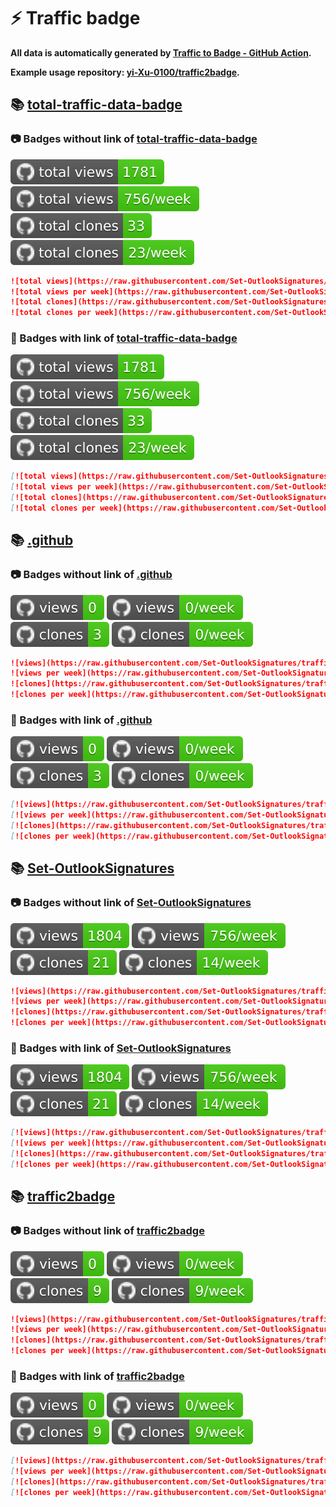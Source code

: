 # ⚡️ Traffic badge

**All data is automatically generated by [Traffic to Badge - GitHub Action](https://github.com/marketplace/actions/traffic-to-badge).**

**Example usage repository: [yi-Xu-0100/traffic2badge](https://github.com/yi-Xu-0100/traffic2badge).**

## 📚 [total-traffic-data-badge](https://github.com/Set-OutlookSignatures/traffic2badge/tree/traffic#readme)

### 📷 Badges without link of [total-traffic-data-badge](https://github.com/Set-OutlookSignatures/traffic2badge/tree/traffic#readme)

![total views](https://raw.githubusercontent.com/Set-OutlookSignatures/traffic2badge/traffic/total_views.svg)
![total views per week](https://raw.githubusercontent.com/Set-OutlookSignatures/traffic2badge/traffic/total_views_per_week.svg)
![total clones](https://raw.githubusercontent.com/Set-OutlookSignatures/traffic2badge/traffic/total_clones.svg)
![total clones per week](https://raw.githubusercontent.com/Set-OutlookSignatures/traffic2badge/traffic/total_clones_per_week.svg)

```markdown
![total views](https://raw.githubusercontent.com/Set-OutlookSignatures/traffic2badge/traffic/total_views.svg)
![total views per week](https://raw.githubusercontent.com/Set-OutlookSignatures/traffic2badge/traffic/total_views_per_week.svg)
![total clones](https://raw.githubusercontent.com/Set-OutlookSignatures/traffic2badge/traffic/total_clones.svg)
![total clones per week](https://raw.githubusercontent.com/Set-OutlookSignatures/traffic2badge/traffic/total_clones_per_week.svg)
```

### 🔗 Badges with link of [total-traffic-data-badge](https://github.com/Set-OutlookSignatures/traffic2badge/tree/traffic#readme)

[![total views](https://raw.githubusercontent.com/Set-OutlookSignatures/traffic2badge/traffic/total_views.svg)](https://github.com/Set-OutlookSignatures/traffic2badge/tree/traffic#-total-traffic-data-badge)
[![total views per week](https://raw.githubusercontent.com/Set-OutlookSignatures/traffic2badge/traffic/total_views_per_week.svg)](https://github.com/Set-OutlookSignatures/traffic2badge/tree/traffic#-total-traffic-data-badge)
[![total clones](https://raw.githubusercontent.com/Set-OutlookSignatures/traffic2badge/traffic/total_clones.svg)](https://github.com/Set-OutlookSignatures/traffic2badge/tree/traffic#-total-traffic-data-badge)
[![total clones per week](https://raw.githubusercontent.com/Set-OutlookSignatures/traffic2badge/traffic/total_clones_per_week.svg)](https://github.com/Set-OutlookSignatures/traffic2badge/tree/traffic#-total-traffic-data-badge)

```markdown
[![total views](https://raw.githubusercontent.com/Set-OutlookSignatures/traffic2badge/traffic/total_views.svg)](https://github.com/Set-OutlookSignatures/traffic2badge/tree/traffic#-total-traffic-data-badge)
[![total views per week](https://raw.githubusercontent.com/Set-OutlookSignatures/traffic2badge/traffic/total_views_per_week.svg)](https://github.com/Set-OutlookSignatures/traffic2badge/tree/traffic#-total-traffic-data-badge)
[![total clones](https://raw.githubusercontent.com/Set-OutlookSignatures/traffic2badge/traffic/total_clones.svg)](https://github.com/Set-OutlookSignatures/traffic2badge/tree/traffic#-total-traffic-data-badge)
[![total clones per week](https://raw.githubusercontent.com/Set-OutlookSignatures/traffic2badge/traffic/total_clones_per_week.svg)](https://github.com/Set-OutlookSignatures/traffic2badge/tree/traffic#-total-traffic-data-badge)
```

## 📚 [.github](https://github.com/Set-OutlookSignatures/traffic2badge/tree/traffic/traffic-.github)

### 📷 Badges without link of [.github](https://github.com/Set-OutlookSignatures/traffic2badge/tree/traffic/traffic-.github)

![views](https://raw.githubusercontent.com/Set-OutlookSignatures/traffic2badge/traffic/traffic-.github/views.svg)
![views per week](https://raw.githubusercontent.com/Set-OutlookSignatures/traffic2badge/traffic/traffic-.github/views_per_week.svg)
![clones](https://raw.githubusercontent.com/Set-OutlookSignatures/traffic2badge/traffic/traffic-.github/clones.svg)
![clones per week](https://raw.githubusercontent.com/Set-OutlookSignatures/traffic2badge/traffic/traffic-.github/clones_per_week.svg)

```markdown
![views](https://raw.githubusercontent.com/Set-OutlookSignatures/traffic2badge/traffic/traffic-.github/views.svg)
![views per week](https://raw.githubusercontent.com/Set-OutlookSignatures/traffic2badge/traffic/traffic-.github/views_per_week.svg)
![clones](https://raw.githubusercontent.com/Set-OutlookSignatures/traffic2badge/traffic/traffic-.github/clones.svg)
![clones per week](https://raw.githubusercontent.com/Set-OutlookSignatures/traffic2badge/traffic/traffic-.github/clones_per_week.svg)
```

### 🔗 Badges with link of [.github](https://github.com/Set-OutlookSignatures/traffic2badge/tree/traffic/traffic-.github)

[![views](https://raw.githubusercontent.com/Set-OutlookSignatures/traffic2badge/traffic/traffic-.github/views.svg)](https://github.com/Set-OutlookSignatures/traffic2badge/tree/traffic#-.github)
[![views per week](https://raw.githubusercontent.com/Set-OutlookSignatures/traffic2badge/traffic/traffic-.github/views_per_week.svg)](https://github.com/Set-OutlookSignatures/traffic2badge/tree/traffic#-.github)
[![clones](https://raw.githubusercontent.com/Set-OutlookSignatures/traffic2badge/traffic/traffic-.github/clones.svg)](https://github.com/Set-OutlookSignatures/traffic2badge/tree/traffic#-.github)
[![clones per week](https://raw.githubusercontent.com/Set-OutlookSignatures/traffic2badge/traffic/traffic-.github/clones_per_week.svg)](https://github.com/Set-OutlookSignatures/traffic2badge/tree/traffic#-.github)

```markdown
[![views](https://raw.githubusercontent.com/Set-OutlookSignatures/traffic2badge/traffic/traffic-.github/views.svg)](https://github.com/Set-OutlookSignatures/traffic2badge/tree/traffic#-.github)
[![views per week](https://raw.githubusercontent.com/Set-OutlookSignatures/traffic2badge/traffic/traffic-.github/views_per_week.svg)](https://github.com/Set-OutlookSignatures/traffic2badge/tree/traffic#-.github)
[![clones](https://raw.githubusercontent.com/Set-OutlookSignatures/traffic2badge/traffic/traffic-.github/clones.svg)](https://github.com/Set-OutlookSignatures/traffic2badge/tree/traffic#-.github)
[![clones per week](https://raw.githubusercontent.com/Set-OutlookSignatures/traffic2badge/traffic/traffic-.github/clones_per_week.svg)](https://github.com/Set-OutlookSignatures/traffic2badge/tree/traffic#-.github)
```

## 📚 [Set-OutlookSignatures](https://github.com/Set-OutlookSignatures/traffic2badge/tree/traffic/traffic-Set-OutlookSignatures)

### 📷 Badges without link of [Set-OutlookSignatures](https://github.com/Set-OutlookSignatures/traffic2badge/tree/traffic/traffic-Set-OutlookSignatures)

![views](https://raw.githubusercontent.com/Set-OutlookSignatures/traffic2badge/traffic/traffic-Set-OutlookSignatures/views.svg)
![views per week](https://raw.githubusercontent.com/Set-OutlookSignatures/traffic2badge/traffic/traffic-Set-OutlookSignatures/views_per_week.svg)
![clones](https://raw.githubusercontent.com/Set-OutlookSignatures/traffic2badge/traffic/traffic-Set-OutlookSignatures/clones.svg)
![clones per week](https://raw.githubusercontent.com/Set-OutlookSignatures/traffic2badge/traffic/traffic-Set-OutlookSignatures/clones_per_week.svg)

```markdown
![views](https://raw.githubusercontent.com/Set-OutlookSignatures/traffic2badge/traffic/traffic-Set-OutlookSignatures/views.svg)
![views per week](https://raw.githubusercontent.com/Set-OutlookSignatures/traffic2badge/traffic/traffic-Set-OutlookSignatures/views_per_week.svg)
![clones](https://raw.githubusercontent.com/Set-OutlookSignatures/traffic2badge/traffic/traffic-Set-OutlookSignatures/clones.svg)
![clones per week](https://raw.githubusercontent.com/Set-OutlookSignatures/traffic2badge/traffic/traffic-Set-OutlookSignatures/clones_per_week.svg)
```

### 🔗 Badges with link of [Set-OutlookSignatures](https://github.com/Set-OutlookSignatures/traffic2badge/tree/traffic/traffic-Set-OutlookSignatures)

[![views](https://raw.githubusercontent.com/Set-OutlookSignatures/traffic2badge/traffic/traffic-Set-OutlookSignatures/views.svg)](https://github.com/Set-OutlookSignatures/traffic2badge/tree/traffic#-Set-OutlookSignatures)
[![views per week](https://raw.githubusercontent.com/Set-OutlookSignatures/traffic2badge/traffic/traffic-Set-OutlookSignatures/views_per_week.svg)](https://github.com/Set-OutlookSignatures/traffic2badge/tree/traffic#-Set-OutlookSignatures)
[![clones](https://raw.githubusercontent.com/Set-OutlookSignatures/traffic2badge/traffic/traffic-Set-OutlookSignatures/clones.svg)](https://github.com/Set-OutlookSignatures/traffic2badge/tree/traffic#-Set-OutlookSignatures)
[![clones per week](https://raw.githubusercontent.com/Set-OutlookSignatures/traffic2badge/traffic/traffic-Set-OutlookSignatures/clones_per_week.svg)](https://github.com/Set-OutlookSignatures/traffic2badge/tree/traffic#-Set-OutlookSignatures)

```markdown
[![views](https://raw.githubusercontent.com/Set-OutlookSignatures/traffic2badge/traffic/traffic-Set-OutlookSignatures/views.svg)](https://github.com/Set-OutlookSignatures/traffic2badge/tree/traffic#-Set-OutlookSignatures)
[![views per week](https://raw.githubusercontent.com/Set-OutlookSignatures/traffic2badge/traffic/traffic-Set-OutlookSignatures/views_per_week.svg)](https://github.com/Set-OutlookSignatures/traffic2badge/tree/traffic#-Set-OutlookSignatures)
[![clones](https://raw.githubusercontent.com/Set-OutlookSignatures/traffic2badge/traffic/traffic-Set-OutlookSignatures/clones.svg)](https://github.com/Set-OutlookSignatures/traffic2badge/tree/traffic#-Set-OutlookSignatures)
[![clones per week](https://raw.githubusercontent.com/Set-OutlookSignatures/traffic2badge/traffic/traffic-Set-OutlookSignatures/clones_per_week.svg)](https://github.com/Set-OutlookSignatures/traffic2badge/tree/traffic#-Set-OutlookSignatures)
```

## 📚 [traffic2badge](https://github.com/Set-OutlookSignatures/traffic2badge/tree/traffic/traffic-traffic2badge)

### 📷 Badges without link of [traffic2badge](https://github.com/Set-OutlookSignatures/traffic2badge/tree/traffic/traffic-traffic2badge)

![views](https://raw.githubusercontent.com/Set-OutlookSignatures/traffic2badge/traffic/traffic-traffic2badge/views.svg)
![views per week](https://raw.githubusercontent.com/Set-OutlookSignatures/traffic2badge/traffic/traffic-traffic2badge/views_per_week.svg)
![clones](https://raw.githubusercontent.com/Set-OutlookSignatures/traffic2badge/traffic/traffic-traffic2badge/clones.svg)
![clones per week](https://raw.githubusercontent.com/Set-OutlookSignatures/traffic2badge/traffic/traffic-traffic2badge/clones_per_week.svg)

```markdown
![views](https://raw.githubusercontent.com/Set-OutlookSignatures/traffic2badge/traffic/traffic-traffic2badge/views.svg)
![views per week](https://raw.githubusercontent.com/Set-OutlookSignatures/traffic2badge/traffic/traffic-traffic2badge/views_per_week.svg)
![clones](https://raw.githubusercontent.com/Set-OutlookSignatures/traffic2badge/traffic/traffic-traffic2badge/clones.svg)
![clones per week](https://raw.githubusercontent.com/Set-OutlookSignatures/traffic2badge/traffic/traffic-traffic2badge/clones_per_week.svg)
```

### 🔗 Badges with link of [traffic2badge](https://github.com/Set-OutlookSignatures/traffic2badge/tree/traffic/traffic-traffic2badge)

[![views](https://raw.githubusercontent.com/Set-OutlookSignatures/traffic2badge/traffic/traffic-traffic2badge/views.svg)](https://github.com/Set-OutlookSignatures/traffic2badge/tree/traffic#-traffic2badge)
[![views per week](https://raw.githubusercontent.com/Set-OutlookSignatures/traffic2badge/traffic/traffic-traffic2badge/views_per_week.svg)](https://github.com/Set-OutlookSignatures/traffic2badge/tree/traffic#-traffic2badge)
[![clones](https://raw.githubusercontent.com/Set-OutlookSignatures/traffic2badge/traffic/traffic-traffic2badge/clones.svg)](https://github.com/Set-OutlookSignatures/traffic2badge/tree/traffic#-traffic2badge)
[![clones per week](https://raw.githubusercontent.com/Set-OutlookSignatures/traffic2badge/traffic/traffic-traffic2badge/clones_per_week.svg)](https://github.com/Set-OutlookSignatures/traffic2badge/tree/traffic#-traffic2badge)

```markdown
[![views](https://raw.githubusercontent.com/Set-OutlookSignatures/traffic2badge/traffic/traffic-traffic2badge/views.svg)](https://github.com/Set-OutlookSignatures/traffic2badge/tree/traffic#-traffic2badge)
[![views per week](https://raw.githubusercontent.com/Set-OutlookSignatures/traffic2badge/traffic/traffic-traffic2badge/views_per_week.svg)](https://github.com/Set-OutlookSignatures/traffic2badge/tree/traffic#-traffic2badge)
[![clones](https://raw.githubusercontent.com/Set-OutlookSignatures/traffic2badge/traffic/traffic-traffic2badge/clones.svg)](https://github.com/Set-OutlookSignatures/traffic2badge/tree/traffic#-traffic2badge)
[![clones per week](https://raw.githubusercontent.com/Set-OutlookSignatures/traffic2badge/traffic/traffic-traffic2badge/clones_per_week.svg)](https://github.com/Set-OutlookSignatures/traffic2badge/tree/traffic#-traffic2badge)
```
